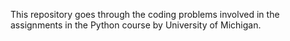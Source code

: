 This repository goes through the coding problems involved in the assignments in the Python course by University of Michigan.
